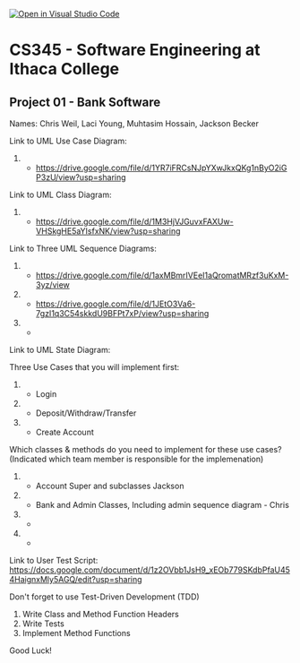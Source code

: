 [![Open in Visual Studio Code](https://classroom.github.com/assets/open-in-vscode-f059dc9a6f8d3a56e377f745f24479a46679e63a5d9fe6f495e02850cd0d8118.svg)](https://classroom.github.com/online_ide?assignment_repo_id=6983891&assignment_repo_type=AssignmentRepo)
# CS345 - Software Engineering at Ithaca College
## Project 01 - Bank Software

Names:
Chris Weil, Laci Young, Muhtasim Hossain, Jackson Becker

Link to UML Use Case Diagram:
1. - https://drive.google.com/file/d/1YR7iFRCsNJpYXwJkxQKg1nByO2iGP3zU/view?usp=sharing

Link to UML Class Diagram:
1. - https://drive.google.com/file/d/1M3HjVJGuvxFAXUw-VHSkgHE5aYIsfxNK/view?usp=sharing

Link to Three UML Sequence Diagrams:
1. - https://drive.google.com/file/d/1axMBmrIVEeI1aQromatMRzf3uKxM-3yz/view
2. - https://drive.google.com/file/d/1JEtO3Va6-7gzI1q3C54skkdU9BFPt7xP/view?usp=sharing
3. - 

Link to UML State Diagram:


Three Use Cases that you will implement first:
1. - Login
2. - Deposit/Withdraw/Transfer
3. - Create Account

Which classes & methods do you need to implement for these use cases?
(Indicated which team member is responsible for the implemenation)
1. - Account Super and subclasses Jackson
2. - Bank and Admin Classes, Including admin sequence diagram - Chris
3. - 
4. - 

Link to User Test Script: https://docs.google.com/document/d/1z2OVbb1JsH9_xEOb779SKdbPfaU454HaignxMly5AGQ/edit?usp=sharing

Don't forget to use Test-Driven Development (TDD)
1. Write Class and Method Function Headers
2. Write Tests
3. Implement Method Functions

Good Luck!

